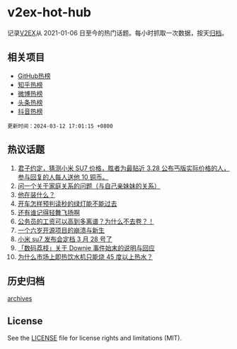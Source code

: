 # v2ex-hot-hub

 记录[V2EX](https://www.v2ex.com/)从 2021-01-06 日至今的热门话题。每小时抓取一次数据，按天[归档](archives)。
 
 ## 相关项目

- [GitHub热榜](https://github.com/it985/github-hot-hub)
- [知乎热榜](https://github.com/it985/zhihu-hot-hub)
- [微博热榜](https://github.com/it985/weibo-hot-hub)
- [头条热榜](https://github.com/it985/toutiao-hot-hub)
- [抖音热榜](https://github.com/it985/douyin-hot-hub)


 `更新时间：2024-03-12 17:01:15 +0800`

## 热议话题

1. [君子约定，猜测小米 SU7 价格，胜者为最贴近 3.28 公布丐版实际价格的人，参与回复的人每人送他 10 铜币。](https://www.v2ex.com/t/1022863)
1. [问一个关于家庭关系的问题（与自己亲妹妹的关系）](https://www.v2ex.com/t/1022861)
1. [他在装什么？](https://www.v2ex.com/t/1022660)
1. [开车怎样预判读秒的绿灯能不能过去](https://www.v2ex.com/t/1022690)
1. [还有谁记得轻舞飞扬啊](https://www.v2ex.com/t/1022739)
1. [公务员的工资可以高到多离谱？为什么不去卷？！](https://www.v2ex.com/t/1022816)
1. [一个六岁开源项目的崩溃与新生](https://www.v2ex.com/t/1022766)
1. [小米 su7 发布会定档 3 月 28 号了](https://www.v2ex.com/t/1022756)
1. [「数码荔枝」关于 Downie 事件始末的说明与回应](https://www.v2ex.com/t/1022882)
1. [为什么市场上即热饮水机只能烧 45 度以上热水？](https://www.v2ex.com/t/1022731)

## 历史归档

[archives](archives)

## License

See the [LICENSE](LICENSE) file for license rights and limitations (MIT).
